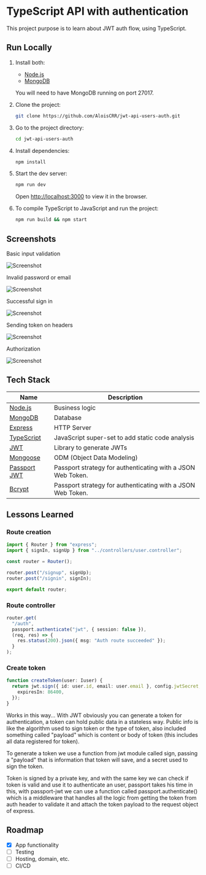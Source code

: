 # TypeScript API with authentication

This project purpose is to learn about JWT auth flow, using TypeScript.

## Run Locally

1. Install both:

   - [Node.js](https://nodejs.org/es/download/)
   - [MongoDB](https://www.mongodb.com/try/download/community)

   You will need to have MongoDB running on port 27017.

2. Clone the project:

   ```bash
   git clone https://github.com/AloisCRR/jwt-api-users-auth.git
   ```

3. Go to the project directory:

   ```bash
   cd jwt-api-users-auth
   ```

4. Install dependencies:

   ```bash
   npm install
   ```

5. Start the dev server:

   ```bash
   npm run dev
   ```

   Open [http://localhost:3000](http://localhost:3000) to view it in the browser.

6. To compile TypeScript to JavaScript and run the project:

   ```bash
   npm run build && npm start
   ```

## Screenshots

Basic input validation

![Screenshot](https://i.imgur.com/JQD2vth.png)

Invalid password or email

![Screenshot](https://i.imgur.com/B8Mzqk5.png)

Successful sign in

![Screenshot](https://i.imgur.com/hJoFb4B.png)

Sending token on headers

![Screenshot](https://i.imgur.com/5r0cAo0.png)

Authorization

![Screenshot](https://i.imgur.com/jcTFWIB.png)

## Tech Stack

| Name                                                       | Description                                                 |
| ---------------------------------------------------------- | ----------------------------------------------------------- |
| [Node.js](https://nodejs.org/es/download/)                 | Business logic                                              |
| [MongoDB](https://www.mongodb.com/try/download/community)  | Database                                                    |
| [Express](https://expressjs.com/es/api.html)               | HTTP Server                                                 |
| [TypeScript](https://www.typescriptlang.org/)              | JavaScript super-set to add static code analysis            |
| [JWT](https://jwt.io/)                                     | Library to generate JWTs                                    |
| [Mongoose](https://mongoosejs.com/docs/api.html)           | ODM (Object Data Modeling)                                  |
| [Passport JWT](https://www.npmjs.com/package/passport-jwt) | Passport strategy for authenticating with a JSON Web Token. |
| [Bcrypt](https://www.npmjs.com/package/passport-jwt)       | Passport strategy for authenticating with a JSON Web Token. |

## Lessons Learned

### Route creation

```typescript
import { Router } from "express";
import { signIn, signUp } from "../controllers/user.controller";

const router = Router();

router.post("/signup", signUp);
router.post("/signin", signIn);

export default router;
```

### Route controller

```typescript
router.get(
  "/auth",
  passport.authenticate("jwt", { session: false }),
  (req, res) => {
    res.status(200).json({ msg: "Auth route succeeded" });
  }
);
```

### Create token

```typescript
function createToken(user: Iuser) {
  return jwt.sign({ id: user.id, email: user.email }, config.jwtSecret, {
    expiresIn: 86400,
  });
}
```

Works in this way... With JWT obviously you can generate a token for authentication, a token can hold public data in a stateless way. Public info is like the algorithm used to sign token or the type of token, also included something called "payload" which is content or body of token (this includes all data registered for token).

To generate a token we use a function from jwt module called sign, passing a "payload" that is information that token will save, and a secret used to sign the token.

Token is signed by a private key, and with the same key we can check if token is valid and use it to authenticate an user, passport takes his time in this, with passport-jwt we can use a function called passport.authenticate() which is a middleware that handles all the logic from getting the token from auth header to validate it and attach the token payload to the request object of express.

## Roadmap

- [x] App functionality
- [ ] Testing
- [ ] Hosting, domain, etc.
- [ ] CI/CD
